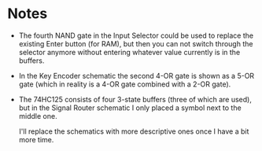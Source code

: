 # Notes
- The fourth NAND gate in the Input Selector could be used to replace the existing Enter button (for RAM), but then you can not switch through the selector anymore without entering whatever value currently is in the buffers.
- In the Key Encoder schematic the second 4-OR gate is shown as a 5-OR gate (which in reality is a 4-OR gate combined with a 2-OR gate).
- The 74HC125 consists of four 3-state buffers (three of which are used), but in the Signal Router schematic I only placed a symbol next to the middle one.

  I'll replace the schematics with more descriptive ones once I have a bit more time.

